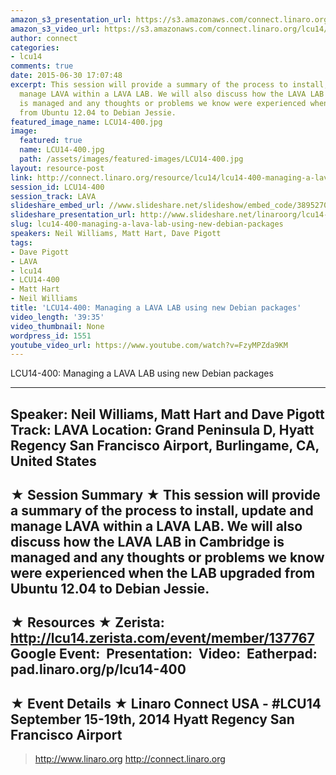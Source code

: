 ```yaml
---
amazon_s3_presentation_url: https://s3.amazonaws.com/connect.linaro.org/hkg15/Videos/09-18-Thursday/LCU14-400.pdf
amazon_s3_video_url: https://s3.amazonaws.com/connect.linaro.org/lcu14/videos/09-18-Thursday/LCU14-400-+Managing+a+LAVA+LAB+using+new+Debian+packages.mp4
author: connect
categories:
- lcu14
comments: true
date: 2015-06-30 17:07:48
excerpt: This session will provide a summary of the process to install, update and
  manage LAVA within a LAVA LAB. We will also discuss how the LAVA LAB in Cambridge
  is managed and any thoughts or problems we know were experienced when the LAB upgraded
  from Ubuntu 12.04 to Debian Jessie.
featured_image_name: LCU14-400.jpg
image:
  featured: true
  name: LCU14-400.jpg
  path: /assets/images/featured-images/LCU14-400.jpg
layout: resource-post
link: http://connect.linaro.org/resource/lcu14/lcu14-400-managing-a-lava-lab-using-new-debian-packages/
session_id: LCU14-400
session_track: LAVA
slideshare_embed_url: //www.slideshare.net/slideshow/embed_code/38952701
slideshare_presentation_url: http://www.slideshare.net/linaroorg/lcu14-400-managing-a-lava-lab-using-new-debian-packages
slug: lcu14-400-managing-a-lava-lab-using-new-debian-packages
speakers: Neil Williams, Matt Hart, Dave Pigott
tags:
- Dave Pigott
- LAVA
- lcu14
- LCU14-400
- Matt Hart
- Neil Williams
title: 'LCU14-400: Managing a LAVA LAB using new Debian packages'
video_length: '39:35'
video_thumbnail: None
wordpress_id: 1551
youtube_video_url: https://www.youtube.com/watch?v=FzyMPZda9KM
---
```


LCU14-400: Managing a LAVA LAB using new Debian packages

---------------------------------------------------

Speaker: Neil Williams, Matt Hart and Dave Pigott
Track: LAVA
Location: Grand Peninsula D, Hyatt Regency San Francisco Airport, Burlingame, CA, United States
---------------------------------------------------

★ Session Summary ★
This session will provide a summary of the process to install, update and manage LAVA within a LAVA LAB. We will also discuss how the LAVA LAB in Cambridge is managed and any thoughts or problems we know were experienced when the LAB upgraded from Ubuntu 12.04 to Debian Jessie.
---------------------------------------------------

★ Resources ★
Zerista: http://lcu14.zerista.com/event/member/137767
Google Event: 
Presentation: 
Video: 
Eatherpad: pad.linaro.org/p/lcu14-400
---------------------------------------------------

★ Event Details ★
Linaro Connect USA - #LCU14
September 15-19th, 2014
Hyatt Regency San Francisco Airport
---------------------------------------------------

> http://www.linaro.org
> http://connect.linaro.org